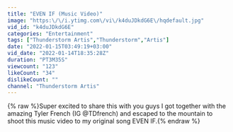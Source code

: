 ```yaml
---
title: "EVEN IF (Music Video)"
image: "https:\/\/i.ytimg.com\/vi\/k4duJDkdG6E\/hqdefault.jpg"
vid_id: "k4duJDkdG6E"
categories: "Entertainment"
tags: ["Thunderstorm Artis","Thunderstorm","Artis"]
date: "2022-01-15T03:49:19+03:00"
vid_date: "2022-01-14T18:35:28Z"
duration: "PT3M35S"
viewcount: "123"
likeCount: "34"
dislikeCount: ""
channel: "Thunderstorm Artis"
---
```

{% raw %}Super excited to share this with you guys I got together with the amazing Tyler French (IG @TDfrench) and escaped to the mountain to shoot this music video to my original song EVEN IF.{% endraw %}
